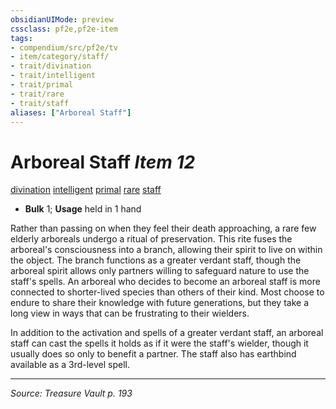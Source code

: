 ```yaml
---
obsidianUIMode: preview
cssclass: pf2e,pf2e-item
tags:
- compendium/src/pf2e/tv
- item/category/staff/
- trait/divination
- trait/intelligent
- trait/primal
- trait/rare
- trait/staff
aliases: ["Arboreal Staff"]
---
```

# Arboreal Staff *Item 12*  
[divination](divination.md "Divination School Trait")  [intelligent](intelligent-gmg.md "Intelligent Item Trait")  [primal](primal.md "Primal Tradition Trait")  [rare](rare.md "Rare Rarity Trait")  [staff](Reference/Rules/Traits/staff.md "Staff Item Trait")  

- **Bulk** 1; **Usage** held in 1 hand

Rather than passing on when they feel their death approaching, a rare few elderly arboreals undergo a ritual of preservation. This rite fuses the arboreal's consciousness into a branch, allowing their spirit to live on within the object. The branch functions as a greater verdant staff, though the arboreal spirit allows only partners willing to safeguard nature to use the staff's spells. An arboreal who decides to become an arboreal staff is more connected to shorter-lived species than others of their kind. Most choose to endure to share their knowledge with future generations, but they take a long view in ways that can be frustrating to their wielders.

In addition to the activation and spells of a greater verdant staff, an arboreal staff can cast the spells it holds as if it were the staff's wielder, though it usually does so only to benefit a partner. The staff also has earthbind available as a 3rd-level spell.


---
*Source: Treasure Vault p. 193*
